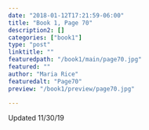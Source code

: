 ```yaml
---
date: "2018-01-12T17:21:59-06:00"
title: "Book 1, Page 70"
description2: []
categories: ["book1"]
type: "post"
linktitle: ""
featuredpath: "/book1/main/page70.jpg"
featured: ""
author: "Maria Rice"
featuredalt: "Page70"
preview: "/book1/preview/page70.jpg"

---
```


Updated 11/30/19
